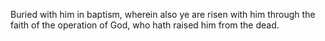 Buried with him in baptism, wherein also ye are risen with him through the faith of the operation of God, who hath raised him from the dead.
